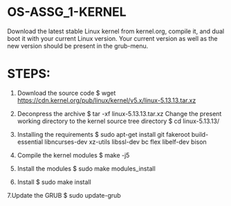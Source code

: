 # OS-ASSG_1-KERNEL
Download the latest stable Linux kernel from kernel.org, compile it, and dual boot it with your current Linux version. Your current version as well as the new version should be present in the grub-menu.

# STEPS:
1. Download the source code
$ wget https://cdn.kernel.org/pub/linux/kernel/v5.x/linux-5.13.13.tar.xz

2. Deconpress the archive
$ tar -xf linux-5.13.13.tar.xz
Change the present working directory to the kernel source tree directory
$ cd linux-5.13.13/

3. Installing the requirements
$ sudo apt-get install git fakeroot build-essential libncurses-dev xz-utils libssl-dev bc flex libelf-dev bison

4. Compile the kernel modules
$ make -j5

5. Install the modules
$ sudo make modules_install

6. Install
$ sudo make install

7.Update the GRUB
$ sudo update-grub
